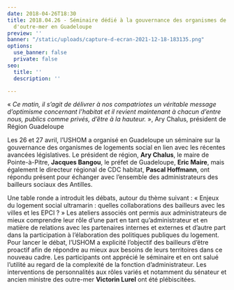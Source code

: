 ```yaml
---
date: 2018-04-26T18:30
title: 2018.04.26 - Séminaire dédié à la gouvernance des organismes de logement social
  d'outre-mer en Guadeloupe
preview: ''
banner: "/static/uploads/capture-d-ecran-2021-12-18-183135.png"
options:
  use_banner: false
  private: false
seo:
  title: ''
  description: ''

---
```

« _Ce matin, il s’agit de délivrer à nos compatriotes un véritable message d’optimisme concernant l’habitat et il revient maintenant à chacun d’entre nous, publics comme privés, d’être à la hauteur._ », Ary Chalus, président de Région Guadeloupe

Les 26 et 27 avril, l’USHOM a organisé en Guadeloupe un séminaire sur la gouvernance des organismes de logements social en lien avec les récentes avancées législatives. Le président de région, **Ary Chalus**, le maire de Pointe-à-Pitre, **Jacques Bangou**, le préfet de Guadeloupe, **Eric Maire**, mais également le directeur régional de CDC habitat, **Pascal Hoffmann**, ont répondu présent pour échanger avec l’ensemble des administrateurs des bailleurs sociaux des Antilles.

Une table ronde a introduit les débats, autour du thème suivant : « Enjeux du logement social ultramarin : quelles collaborations des bailleurs avec les villes et les EPCI ? » Les ateliers associés ont permis aux administrateurs de mieux comprendre leur rôle d’une part en tant qu’administrateur et en matière de relations avec les partenaires internes et externes et d’autre part dans la participation à l’élaboration des politiques publiques du logement. Pour lancer le débat, l’USHOM a explicité l’objectif des bailleurs d’être proactif afin de répondre au mieux aux besoins de leurs territoires dans ce nouveau cadre. Les participants ont apprécié le séminaire et en ont salué l’utilité au regard de la complexité de la fonction d’administrateur. Les interventions de personnalités aux rôles variés et notamment du sénateur et ancien ministre des outre-mer **Victorin Lurel** ont été plébiscitées.